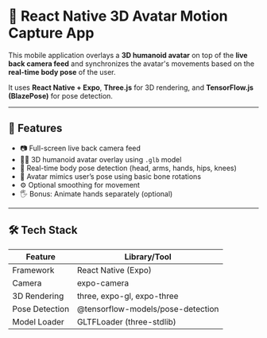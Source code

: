 # 🤖 React Native 3D Avatar Motion Capture App

This mobile application overlays a **3D humanoid avatar** on top of the **live back camera feed** and synchronizes the avatar's movements based on the **real-time body pose** of the user.

It uses **React Native + Expo**, **Three.js** for 3D rendering, and **TensorFlow.js (BlazePose)** for pose detection.

---

## 📱 Features

- 📷 Full-screen live back camera feed
- 🧍‍♂️ 3D humanoid avatar overlay using `.glb` model
- 🧠 Real-time body pose detection (head, arms, hands, hips, knees)
- 🔄 Avatar mimics user’s pose using basic bone rotations
- ⚙️ Optional smoothing for movement
- 🖐 Bonus: Animate hands separately (optional)

---

## 🛠️ Tech Stack

| Feature              | Library/Tool                            |
|----------------------|------------------------------------------|
| Framework            | React Native (Expo)                     |
| Camera               | expo-camera                             |
| 3D Rendering         | three, expo-gl, expo-three              |
| Pose Detection       | @tensorflow-models/pose-detection       |
| Model Loader         | GLTFLoader (three-stdlib)               |

